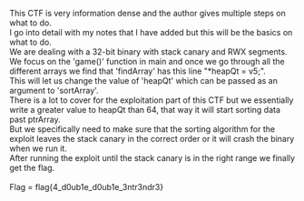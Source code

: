 This CTF is very information dense and the author gives multiple steps on what to do. <br>
I go into detail with my notes that I have added but this will be the basics on what to do. <br>
We are dealing with a 32-bit binary with stack canary and RWX segments. <br>
We focus on the 'game()' function in main and once we go through all the different arrays we find that 'findArray' has this line "*heapQt = v5;". <br>
This will let us change the value of 'heapQt' which can be passed as an argument to 'sortArray'. <br>
There is a lot to cover for the exploitation part of this CTF but we essentially write a greater value to heapQt than 64, that way it will start sorting data past ptrArray. <br>
But we specifically need to make sure that the sorting algorithm for the exploit leaves the stack canary in the correct order or it will crash the binary when we run it. <br>
After running the exploit until the stack canary is in the right range we finally get the flag. <br>
<br>
Flag = flag{4_d0ub1e_d0ub1e_3ntr3ndr3} <br>
